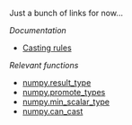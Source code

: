 Just a bunch of links for now...

*Documentation*

* [Casting rules](https://numpy.org/devdocs/reference/ufuncs.html#casting-rules)

*Relevant functions*

* [numpy.result_type](https://numpy.org/devdocs/reference/generated/numpy.result_type.html)
* [numpy.promote_types](https://numpy.org/devdocs/reference/generated/numpy.promote_types.html)
* [numpy.min_scalar_type](https://numpy.org/devdocs/reference/generated/numpy.min_scalar_type.html)
* [numpy.can_cast](https://numpy.org/devdocs/reference/generated/numpy.can_cast.html)
